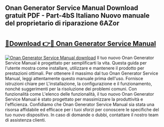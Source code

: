 ## Onan Generator Service Manual Download gratuit PDF - Part-4bS Italiano Nuovo manuale del proprietario di riparazione 6AZor

# <h2><a href="http://dffxyiq.blite.top/?on=Onan+Generator+Service+Manual">🔗Download 👉🔴 Onan Generator Service Manual</a></h2>

[![Onan Generator Service Manual download](https://i.imgur.com/lujVjoI.png)](http://dffxyiq.blite.top/?on=Onan+Generator+Service+Manual)
Il tuo nuovo Onan Generator Service Manual è progettato per semplificarti la vita. Questa guida per l'utente mostra come installare, utilizzare e mantenere il prodotto per prestazioni ottimali. Per ottenere il massimo dal tuo Onan Generator Service Manual, leggi attentamente questo manuale prima dell'uso. Fornisce istruzioni chiare per L'installazione, la configurazione e il funzionamento, nonché suggerimenti per la risoluzione dei problemi comuni. Con funzionalità come L'elenco delle funzionalità, il tuo nuovo Onan Generator Service Manual è stato progettato per massimizzare la produttività e l'efficienza. Confidiamo che Onan Generator Service Manual sia stata una risorsa affidabile ed efficace per i tuoi sforzi per conoscere le specifiche del tuo nuovo dispositivo. In caso di domande o dubbi, contattare il nostro team di assistenza clienti.
